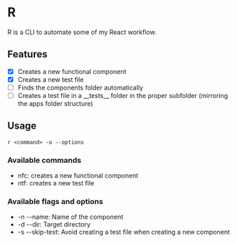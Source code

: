 # R

R is a CLI to automate some of my React workflow.

## Features

- [x] Creates a new functional component
- [x] Creates a new test file
- [ ] Finds the components folder automatically
- [ ] Creates a test file in a \_\_tests\_\_ folder in the proper subfolder (mirroring the apps folder structure)

## Usage

```
r <command> -o --options
```

### Available commands

- nfc: creates a new functional component
- ntf: creates a new test file

### Available flags and options

- -n --name: Name of the component
- -d --dir: Target directory
- -s --skip-test: Avoid creating a test file when creating a new component
